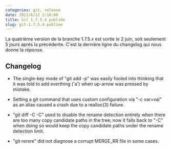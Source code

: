 ```yaml
---
categories: git, release
date: 2011/6/13 2:10:00
title: Git 1.7.5.4 publiée
slug: git-1.7.5.4-publiee
---
```


La quatrième version de la branche 1.7.5.x est sortie le 2 juin, soit seulement 5 jours aprés la précédente. C'est la dernière ligne du changelog qui nous donne la réponse.

Changelog
---------

 * The single-key mode of "git add -p" was easily fooled into thinking
  that it was told to add everthing ('a') when up-arrow was pressed by
  mistake.

 * Setting a git command that uses custom configuration via "-c var=val"
  as an alias caused a crash due to a realloc(3) failure.

 * "git diff -C -C" used to disable the rename detection entirely when
  there are too many copy candidate paths in the tree; now it falls
  back to "-C" when doing so would keep the copy candidate paths
  under the rename detection limit.

 * "git rerere" did not diagnose a corrupt MERGE_RR file in some cases.
